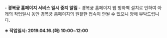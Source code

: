 **- 경복궁 홈페이지 서비스 일시 중지 알림 -**
경복궁 홈페이지 웹 방화벽 설치로 인하여 아래의 작업일시 동안 경복궁 홈페이지의 원활한 접속이 안될 수 있으니 양해 부탁드립니다.

**※ 작업일시: 2019.04.16.(화) 10:00~12:00**